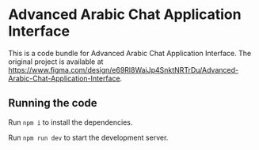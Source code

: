 
  # Advanced Arabic Chat Application Interface

  This is a code bundle for Advanced Arabic Chat Application Interface. The original project is available at https://www.figma.com/design/e69Rl8WaiJp4SnktNRTrDu/Advanced-Arabic-Chat-Application-Interface.

  ## Running the code

  Run `npm i` to install the dependencies.

  Run `npm run dev` to start the development server.
  